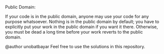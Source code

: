 Public Domain:

If your code is in the public domain, 
anyone may use your code for any purpose whatsoever. 
Nothing is in the public domain by default;
you have to explicitly put your work in the public domain if you want it there.
Otherwise, you must be dead a long time before your work reverts to the public domain.


@author unobatbayar
Feel free to use the solutions in this repository.
